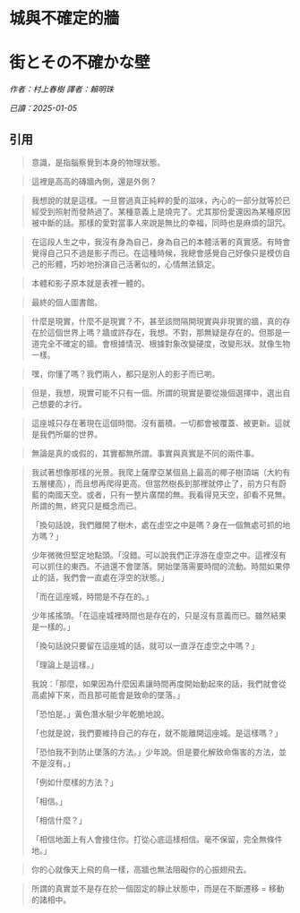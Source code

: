 # 城與不確定的牆
# 街とその不確かな壁

*作者：村上春樹*
*譯者：賴明珠*

*已讀：2025-01-05*

## 引用

> 意識，是指腦察覺到本身的物理狀態。

> 這裡是高高的磚牆內側，還是外側？

> 我想說的就是這樣。一旦嘗過真正純粹的愛的滋味，內心的一部分就等於已經受到照射而發熱過了。某種意義上是燒完了。尤其那份愛還因為某種原因被中斷的話。那樣的愛對當事人來說是無比的幸福，同時也是麻煩的詛咒。

> 在這段人生之中，我沒有身為自己，身為自己的本體活著的真實感。有時會覺得自己只不過是影子而已。在這種時候，我總會感覺自己好像只是模仿自己的形體，巧妙地扮演自己活著似的，心情無法鎮定。

> 本體和影子原本就是表裡一體的。

> 最終的個人圖書館。

> 什麼是現實，什麼不是現實？不，甚至該問隔開現實與非現實的牆，真的存在於這個世界上嗎？牆或許存在，我想。不對，那無疑是存在的。但那是一道完全不確定的牆。會根據情況、根據對象改變硬度，改變形狀。就像生物一樣。

> 嘿，你懂了嗎？我們兩人，都只是別人的影子而已喲。

> 但是，我想，現實可能不只有一個。所謂的現實是要從幾個選擇中，選出自己想要的才行。

> 這座城只存在著現在這個時間。沒有蓄積。一切都會被覆蓋、被更新。這就是我們所屬的世界。

> 無論是真的或假的，其實都無所謂。事實與真實是不同的兩件事。

> 我試著想像那樣的光景。我爬上薩摩亞某個島上最高的椰子樹頂端（大約有五層樓高），而且想再爬得更高。但當然樹長到那裡就停止了，前方只有蔚藍的南國天空。或者，只有一整片廣闊的無。我看得見天空，卻看不見無。所謂的無，終究只是概念而已。
> 
> 「換句話說，我們離開了樹木，處在虛空之中是嗎？身在一個無處可抓的地方嗎？」
> 
> 少年微微但堅定地點頭。「沒錯。可以說我們正浮游在虛空之中。這裡沒有可以抓住的東西。不過還不會墜落。開始墜落需要時間的流動。時間如果停止的話，我們會一直處在浮空的狀態。」
> 
> 「而在這座城，時間是不存在的。」
> 
> 少年搖搖頭。「在這座城裡時間也是存在的，只是沒有意義而已。雖然結果是一樣的。」
> 
> 「換句話說只要留在這座城的話，就可以一直浮在虛空之中嗎？」
> 
> 「理論上是這樣。」
> 
> 我說：「那麼，如果因為什麼因素讓時間再度開始動起來的話，我們就會從高處掉下來，而且那可能會是致命的墜落。」
> 
> 「恐怕是。」黃色潛水艇少年乾脆地說。
> 
> 「也就是說，我們要維持自己的存在，就不能離開這座城。是這樣嗎？」
> 
> 「恐怕我不到防止墜落的方法。」少年說。但是要化解致命傷害的方法，並不是沒有。」
> 
> 「例如什麼樣的方法？」
> 
> 「相信。」
>
> 「相信什麼？」
> 
> 「相信地面上有人會接住你。打從心底這樣相信。毫不保留，完全無條件地。」

> 你的心就像天上飛的鳥一樣，高牆也無法阻礙你的心振翅飛去。

> 所謂的真實並不是存在於一個固定的靜止狀態中，而是在不斷遷移 = 移動的諸相中。